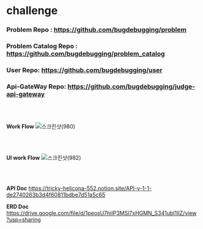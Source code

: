 # challenge

### Problem Repo : https://github.com/bugdebugging/problem

### Problem Catalog Repo : https://github.com/bugdebugging/problem_catalog

### User Repo: https://github.com/bugdebugging/user

### Api-GateWay Repo: https://github.com/bugdebugging/judge-api-gateway

<br/>
<br/>


**Work Flow**
![스크린샷(980)](https://user-images.githubusercontent.com/51366592/160042445-3fbd859b-41ad-4083-a7b6-bf2784ad6f30.png)


<br/>
<br/>

**UI work Flow**
![스크린샷(982)](https://user-images.githubusercontent.com/51366592/160043241-ed975b35-15d2-4d0d-816e-4fa5a8dac613.png)

<br/>
<br/>

**API Doc**
https://tricky-helicona-552.notion.site/API-v-1-1-de2740263b3d4f60811bdbe7d51a5c65


**ERD Doc**
https://drive.google.com/file/d/1peosU7hiIP3MSl7xHGMN_S341ubI1IlZ/view?usp=sharing
